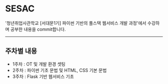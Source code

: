 # SESAC
'청년취업사관학교 [서대문1기] 파이썬 기반의 풀스택 웹서비스 개발 과정'에서 수강하며 공부한 내용을 commit합니다.
*** 
## 주차별 내용
- 1주차 : OT 및 개발 환경 셋팅
- 2주차 : 파이썬 기초 문법 및 HTML, CSS 기본 문법
- 3주차 : Flask 기반 웹서비스 기초